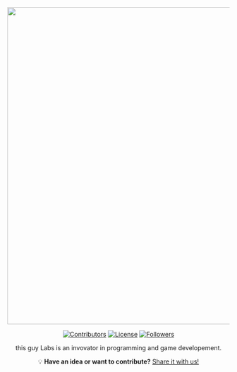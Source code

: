 <div align="center">

<img width="1280" height="720" alt="this guy Labs Logo, white version." src="https://github.com/user-attachments/assets/9183a5dd-c83d-4963-ad9c-4948ea52beed" />
<br>

<div align="center">
  
[![Contributors](https://img.shields.io/github/contributors/The-Lumen-Project/Lumen?style=flat&color=7C4EE1&labelColor=222222)](https://github.com/this-guy-Labs/)
[![License](https://img.shields.io/badge/License-GPLv3-7C4EE1?style=flat&labelColor=222222)](https://www.gnu.org/licenses/gpl-3.0.en.html)
[![Followers](https://img.shields.io/github/followers/this-guy-Labs?style=flat&color=7C4EE1&labelColor=222222)](https://github.com/The-Lumen-Project?tab=followers)



this guy Labs is an invovator in programming and game developement.

💡 **Have an idea or want to contribute?** [Share it with us!](mailto:thisguy@thisguylabs.com)

</div>                                                                                                  
